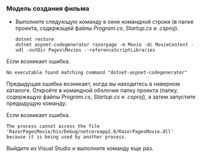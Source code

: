 <a name="scaffold"></a>
### <a name="scaffold-the-movie-model"></a>Модель создания фильма

* Выполните следующую команду в окне командной строки (в папке проекта, содержащей файлы *Program.cs*, *Startup.cs* и *.csproj*).

  ```console
  dotnet restore
  dotnet aspnet-codegenerator razorpage -m Movie -dc MovieContext -udl -outDir Pages\Movies --referenceScriptLibraries
  ```

Если возникает ошибка.
  ```
No executable found matching command "dotnet-aspnet-codegenerator"
  ```

Предыдущая ошибка возникает, когда вы находитесь в неверном каталоге. Откройте в командной оболочке папку проекта (папку, содержащую файлы *Program.cs*, *Startup.cs* и *.csproj*), а затем запустите предыдущую команду.

Если возникает ошибка.
  ```
  The process cannot access the file 
 'RazorPagesMovie/bin/Debug/netcoreapp2.0/RazorPagesMovie.dll' 
  because it is being used by another process.
  ```

Выйдите из Visual Studio и выполните команду еще раз.
